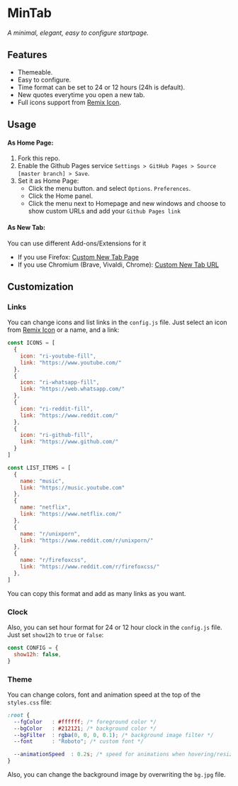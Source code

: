 # MinTab

_A minimal, elegant, easy to configure startpage._

## Features

- Themeable.
- Easy to configure.
- Time format can be set to 24 or 12 hours (24h is default).
- New quotes everytime you open a new tab.
- Full icons support from [Remix Icon](https://remixicon.com/).


## Usage

#### As Home Page:

1. Fork this repo.
2. Enable the Github Pages service `Settings > GitHub Pages > Source [master branch] > Save`.
3. Set it as Home Page:
   - Click the menu button. and select `Options`. `Preferences`.
   - Click the Home panel.
   - Click the menu next to Homepage and new windows and choose to show custom URLs and add your `Github Pages link`

#### As New Tab:

You can use different Add-ons/Extensions for it

- If you use Firefox: [Custom New Tab Page](https://addons.mozilla.org/en-US/firefox/addon/custom-new-tab-page/?src=search)
- If you use Chromium (Brave, Vivaldi, Chrome): [Custom New Tab URL](https://chrome.google.com/webstore/detail/custom-new-tab-url/mmjbdbjnoablegbkcklggeknkfcjkjia)


## Customization

### Links

You can change icons and list links in the `config.js` file. Just select an icon from [Remix Icon](https://remixicon.com/) or a name, and a link: 

```javascript
const ICONS = [
  {
    icon: "ri-youtube-fill",
    link: "https://www.youtube.com/"
  },
  {
    icon: "ri-whatsapp-fill",
    link: "https://web.whatsapp.com/"
  },
  {
    icon: "ri-reddit-fill",
    link: "https://www.reddit.com/"
  },
  {
    icon: "ri-github-fill",
    link: "https://www.github.com/"
  }
]

const LIST_ITEMS = [
  {
    name: "music",
    link: "https://music.youtube.com"
  },
  {
    name: "netflix",
    link: "https://www.netflix.com/"
  },
  {
    name: "r/unixporn",
    link: "https://www.reddit.com/r/unixporn/"
  },
  {
    name: "r/firefoxcss",
    link: "https://www.reddit.com/r/firefoxcss/"
  },
]
```

You can copy this format and add as many links as you want.

### Clock

Also, you can set hour format for 24 or 12 hour clock in the `config.js` file. Just set `show12h` to `true` or `false`:

```javascript
const CONFIG = {
  show12h: false,
}
```


### Theme

You can change colors, font and animation speed at the top of the `styles.css` file:

```css
:root {
  --fgColor   : #ffffff; /* foreground color */
  --bgColor   : #212121; /* background color */
  --bgFilter  : rgba(0, 0, 0, 0.1); /* background image filter */
  --font      : "Roboto"; /* custom font */

  --animationSpeed  : 0.2s; /* speed for animations when hovering/resizing */
}
```

Also, you can change the background image by overwriting the `bg.jpg` file.
